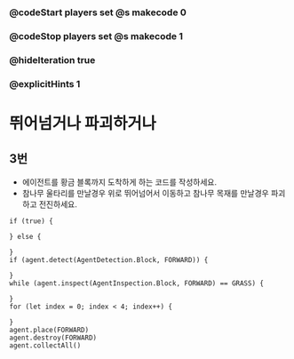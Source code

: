 ### @codeStart players set @s makecode 0
### @codeStop players set @s makecode 1

### @hideIteration true 
### @explicitHints 1


# 뛰어넘거나 파괴하거나

## 3번
- 에이전트를 황금 블록까지 도착하게 하는 코드를 작성하세요.
- 참나무 울타리를 만날경우 위로 뛰어넘어서 이동하고 참나무 목재를 만날경우 파괴하고 전진하세요.

```ghost
if (true) {
	
} else {
	
}
if (agent.detect(AgentDetection.Block, FORWARD)) {
	
}
while (agent.inspect(AgentInspection.Block, FORWARD) == GRASS) {
	
}
for (let index = 0; index < 4; index++) {
	
}
agent.place(FORWARD)
agent.destroy(FORWARD)
agent.collectAll()
```
